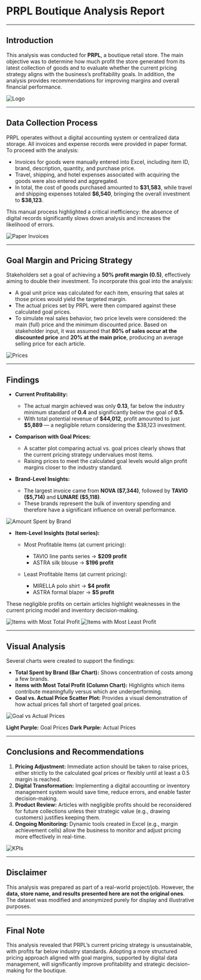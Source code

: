 # PRPL Boutique Analysis Report

---

## Introduction

This analysis was conducted for **PRPL**, a boutique retail store. The main objective was to determine how much profit the store generated from its latest collection of goods and to evaluate whether the current pricing strategy aligns with the business’s profitability goals. In addition, the analysis provides recommendations for improving margins and overall financial performance.

![Logo](screenshots/LOGO.jpg) 

---

## Data Collection Process

PRPL operates without a digital accounting system or centralized data storage. All invoices and expense records were provided in paper format. To proceed with the analysis:

* Invoices for goods were manually entered into Excel, including item ID, brand, description, quantity, and purchase price.
* Travel, shipping, and hotel expenses associated with acquiring the goods were also entered and aggregated.
* In total, the cost of goods purchased amounted to **\$31,583**, while travel and shipping expenses totaled **\$6,540**, bringing the overall investment to **\$38,123**.

This manual process highlighted a critical inefficiency: the absence of digital records significantly slows down analysis and increases the likelihood of errors.

![Paper Invoices](screenshots/Paper_Invoices.jpg)

---

## Goal Margin and Pricing Strategy

Stakeholders set a goal of achieving a **50% profit margin (0.5)**, effectively aiming to double their investment. To incorporate this goal into the analysis:

* A goal unit price was calculated for each item, ensuring that sales at those prices would yield the targeted margin.
* The actual prices set by PRPL were then compared against these calculated goal prices.
* To simulate real sales behavior, two price levels were considered: the main (full) price and the minimum discounted price. Based on stakeholder input, it was assumed that **80% of sales occur at the discounted price** and **20% at the main price**, producing an average selling price for each article.

![Prices](screenshots/Price_Columns.PNG)

---

## Findings

* **Current Profitability:**

  * The actual margin achieved was only **0.13**, far below the industry minimum standard of **0.4** and significantly below the goal of **0.5**.
  * With total potential revenue of **\$44,012**, profit amounted to just **\$5,889** — a negligible return considering the \$38,123 investment.

* **Comparison with Goal Prices:**

  * A scatter plot comparing actual vs. goal prices clearly shows that the current pricing strategy undervalues most items.
  * Raising prices to meet the calculated goal levels would align profit margins closer to the industry standard.

* **Brand-Level Insights:**

  * The largest invoice came from **NOVA (\$7,344)**, followed by **TAVIO (\$5,714)** and **LUNARE (\$5,118)**.
  * These brands represent the bulk of inventory spending and therefore have a significant influence on overall performance.

![Amount Spent by Brand](screenshots/Total_Spent_by_Brand_Barchart.PNG)

* **Item-Level Insights (total series):**

  * Most Profitable Items (at current pricing):

    * TAVIO line pants series → **\$209 profit**
    * ASTRA silk blouse → **\$196 profit**
  * Least Profitable Items (at current pricing):

    * MIRELLA polo shirt → **\$4 profit**
    * ASTRA formal blazer → **\$5 profit**

These negligible profits on certain articles highlight weaknesses in the current pricing model and inventory decision-making.

![Items with Most Total Profit](screenshots/Items_with_Most_Total_Profit.PNG)
![Items with Most Least Profit](screenshots/Items_with_Least_Total_Profit.PNG)

---

## Visual Analysis

Several charts were created to support the findings:

* **Total Spent by Brand (Bar Chart):** Shows concentration of costs among a few brands.
* **Items with Most Total Profit (Column Chart):** Highlights which items contribute meaningfully versus which are underperforming.
* **Goal vs. Actual Price Scatter Plot:** Provides a visual demonstration of how actual prices fall short of targeted goal prices.

![Goal vs Actual Prices](screenshots/Goal_VS_Actual_Prices.PNG)

**Light Purple:** Goal Prices
**Dark Purple:** Actual Prices


---

## Conclusions and Recommendations

1. **Pricing Adjustment:** Immediate action should be taken to raise prices, either strictly to the calculated goal prices or flexibly until at least a 0.5 margin is reached.
2. **Digital Transformation:** Implementing a digital accounting or inventory management system would save time, reduce errors, and enable faster decision-making.
3. **Product Review:** Articles with negligible profits should be reconsidered for future collections unless their strategic value (e.g., drawing customers) justifies keeping them.
4. **Ongoing Monitoring:** Dynamic tools created in Excel (e.g., margin achievement cells) allow the business to monitor and adjust pricing more effectively in real-time.

![KPIs](screenshots/KPIs.PNG)

---

## Disclaimer

This analysis was prepared as part of a real-world project/job. However, the **data, store name, and results presented here are not the original ones**. The dataset was modified and anonymized purely for display and illustrative purposes.

---

## Final Note

This analysis revealed that PRPL’s current pricing strategy is unsustainable, with profits far below industry standards. Adopting a more structured pricing approach aligned with goal margins, supported by digital data management, will significantly improve profitability and strategic decision-making for the boutique.
